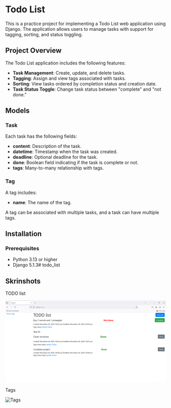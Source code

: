 # Todo List

This is a practice project for implementing a Todo List web application using Django. The application allows users to manage tasks with support for tagging, sorting, and status toggling.

## Project Overview

The Todo List application includes the following features:

- **Task Management**: Create, update, and delete tasks.
- **Tagging**: Assign and view tags associated with tasks.
- **Sorting**: View tasks ordered by completion status and creation date.
- **Task Status Toggle**: Change task status between "complete" and "not done."

## Models

### Task

Each task has the following fields:

- **content**: Description of the task.
- **datetime**: Timestamp when the task was created.
- **deadline**: Optional deadline for the task.
- **done**: Boolean field indicating if the task is complete or not.
- **tags**: Many-to-many relationship with tags.

### Tag

A tag includes:

- **name**: The name of the tag.

A tag can be associated with multiple tasks, and a task can have multiple tags.

## Installation

### Prerequisites

- Python 3.13 or higher
- Django 5.1.3# todo_list

## Skrinshots

TODO list

![Todo list](https://github.com/Viacheslav417865/todo_list/blob/dev/todolist/tasks/templates/static/skrinshot/Todo%20list.png?raw=true)


Tags

![Tags](https://github.com/Viacheslav417865/todo_list/blob/dev/todolist/tasks/templates/static/skrinshot/Tags%20list.png?raw=true)



